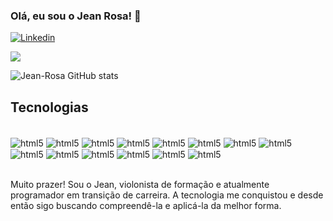 ### Olá, eu sou o Jean Rosa! 👋

[![Linkedin](https://img.shields.io/badge/LinkedIn-0077B5?style=for-the-badge&logo=linkedin&logoColor=white)](https://www.linkedin.com/in/dev-jeanrosa/)

 <a href = "mailto: jeancarlosrosa22@gmail.com"><img src="https://img.shields.io/badge/Gmail-D14836?style=for-the-badge&logo=gmail&logoColor=white" ></a>

![Jean-Rosa GitHub stats](https://github-readme-stats.vercel.app/api?username=Jean-Rosa19&show_icons=true&theme=tokyonight)

## Tecnologias 

<div style="display: inline_block"><br/>
<img align="center" alt="html5" src="https://img.shields.io/badge/HTML5-E34F26?style=for-the-badge&logo=html5&logoColor=white" />
<img align="center" alt="html5" src="https://img.shields.io/badge/CSS3-1572B6?style=for-the-badge&logo=css3&logoColor=white" />
 <img align="center" alt="html5" src="https://img.shields.io/badge/React-20232A?style=for-the-badge&logo=react&logoColor=61DAFB" />
<img align="center" alt="html5" src="https://img.shields.io/badge/JavaScript-F7DF1E?style=for-the-badge&logo=javascript&logoColor=black" />
<img align="center" alt="html5" src="https://img.shields.io/badge/TypeScript-007ACC?style=for-the-badge&logo=typescript&logoColor=white" />
<img align="center" alt="html5" src="https://img.shields.io/badge/docker-%230db7ed.svg?style=for-the-badge&logo=docker&logoColor=white" />
<img align="center" alt="html5" src="https://img.shields.io/badge/mysql-%2300f.svg?style=for-the-badge&logo=mysql&logoColor=white" />
<img align="center" alt="html5" src="https://img.shields.io/badge/node.js-6DA55F?style=for-the-badge&logo=node.js&logoColor=white" />
<img align="center" alt="html5" src="https://img.shields.io/badge/express.js-%23404d59.svg?style=for-the-badge&logo=express&logoColor=%2361DAFB" />
<img align="center" alt="html5" src="https://img.shields.io/badge/Sequelize-52B0E7?style=for-the-badge&logo=Sequelize&logoColor=white" />
<img align="center" alt="html5" src="https://img.shields.io/badge/AWS-%23FF9900.svg?style=for-the-badge&logo=amazon-aws&logoColor=white" />
<img align="center" alt="html5" src="https://img.shields.io/badge/-jest-%23C21325?style=for-the-badge&logo=jest&logoColor=white" />
<img align="center" alt="html5" src="https://img.shields.io/badge/-mocha-%238D6748?style=for-the-badge&logo=mocha&logoColor=white" />
<img align="center" alt="html5" src="https://img.shields.io/badge/chai-A30701?style=for-the-badge&logo=chai&logoColor=white" />


</div><br>

Muito prazer! Sou o Jean, violonista de formação e atualmente programador em transição de carreira. A tecnologia me conquistou e desde então sigo buscando compreendê-la e aplicá-la da melhor forma.
